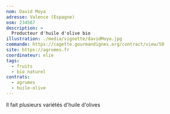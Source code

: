 ```yaml
---
nom: David Moya
adresse: Valence (Espagne)
osm: 234567
description: >
  Producteur d'huile d'olive bio 
illustration: ./media/vignette/davidMoya.jpg
commande: https://cagette.gourmandignes.org/contract/view/50
site: https://agrumes.fr
coordinateur: elie
tags:
  - fruits
  - bio naturel
contrats: 
  - agrumes
  - huile-olive
---
```

Il fait plusieurs variétés d'huile d'olives